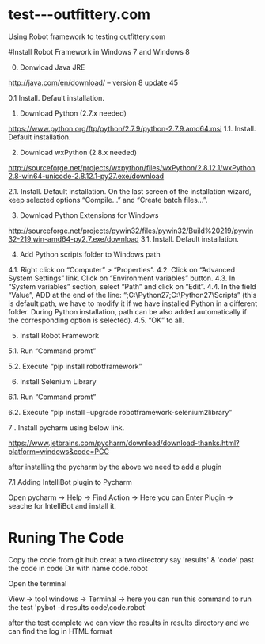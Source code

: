 # test---outfittery.com
Using Robot framework to testing outfittery.com

#Install Robot Framework in Windows 7 and Windows 8 

0. Donwload Java JRE

http://java.com/en/download/ – version 8 update 45

0.1 Install. Default installation.

1. Download Python (2.7.x needed)

https://www.python.org/ftp/python/2.7.9/python-2.7.9.amd64.msi
1.1. Install. Default installation.

2. Download wxPython (2.8.x needed)

http://sourceforge.net/projects/wxpython/files/wxPython/2.8.12.1/wxPython2.8-win64-unicode-2.8.12.1-py27.exe/download

2.1. Install. Default installation. On the last screen of the installation wizard, keep selected options “Compile…” and “Create batch files…”.

3. Download Python Extensions for Windows

http://sourceforge.net/projects/pywin32/files/pywin32/Build%20219/pywin32-219.win-amd64-py2.7.exe/download
3.1. Install. Default installation.

4. Add Python scripts folder to Windows path

4.1. Right click on “Computer” > “Properties”.
4.2. Click on “Advanced System Settings” link. Click on “Environment variables” button.
4.3. In “System variables” section, select “Path” and click on “Edit”.
4.4. In the field “Value”, ADD at the end of the line: “;C:\Python27;C:\Python27\Scripts” (this is default path, we have to modify it if we have installed Python in a different folder. During Python installation, path can be also added automatically if the corresponding option is selected).
4.5. “OK” to all.

5. Install Robot Framework

5.1. Run “Command promt”

5.2. Execute “pip install robotframework”

6. Install Selenium Library

6.1. Run “Command promt”

6.2. Execute “pip install –upgrade robotframework-selenium2library”

7 . Install pycharm using below link.

https://www.jetbrains.com/pycharm/download/download-thanks.html?platform=windows&code=PCC

after installing the pycharm by the above we need to add a plugin

7.1 Adding IntelliBot plugin to Pycharm

   Open pycharm -> Help -> Find Action -> Here you can Enter Plugin -> seache for IntelliBot and install it.

# Runing The Code 

Copy the code from git hub creat a two directory say 'results' & 'code' past the code in code Dir with name code.robot

Open the terminal 

View -> tool windows -> Terminal -> here you can run this command to run the test  'pybot -d results code\code.robot'

after the test complete we can view the results in results directory and we can find the log in HTML format  




